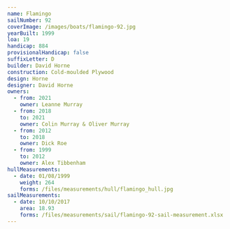 ```yaml
---
name: Flamingo
sailNumber: 92
coverImage: /images/boats/flamingo-92.jpg
yearBuilt: 1999
loa: 19
handicap: 884
provisionalHandicap: false
suffixLetter: D
builder: David Horne
construction: Cold-moulded Plywood
design: Horne
designer: David Horne
owners:
  - from: 2021
    owner: Leanne Murray
  - from: 2018
    to: 2021
    owner: Colin Murray & Oliver Murray
  - from: 2012
    to: 2018
    owner: Dick Roe
  - from: 1999
    to: 2012
    owner: Alex Tibbenham
hullMeasurements:
  - date: 01/08/1999
    weight: 264
    forms: /files/measurements/hull/flamingo_hull.jpg
sailMeasurements:
  - date: 10/10/2017
    area: 18.93
    forms: /files/measurements/sail/flamingo-92-sail-measurement.xlsx
---
```


